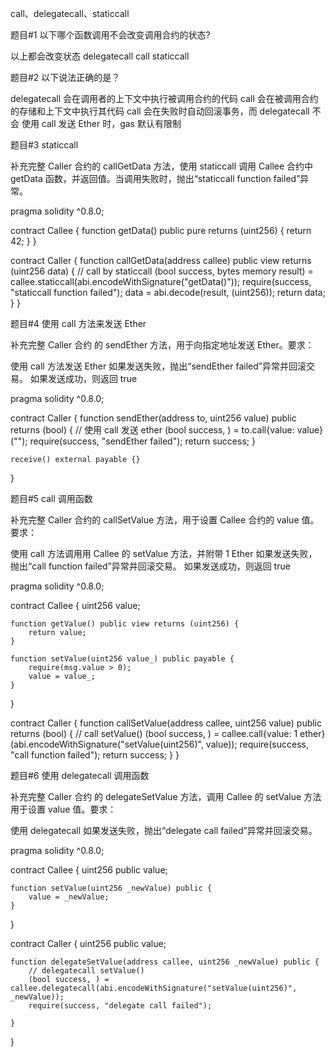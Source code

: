 call、delegatecall、staticcall

题目#1
以下哪个函数调用不会改变调用合约的状态?

以上都会改变状态
delegatecall
call
staticcall

题目#2
以下说法正确的是？

delegatecall 会在调用者的上下文中执行被调用合约的代码
call 会在被调用合约的存储和上下文中执行其代码
call 会在失败时自动回滚事务，而 delegatecall 不会
使用 call 发送 Ether 时，gas 默认有限制

题目#3
staticcall
  
补充完整 Caller 合约的 callGetData 方法，使用 staticcall 调用 Callee 合约中 getData 函数，并返回值。当调用失败时，抛出“staticcall function failed”异常。

pragma solidity ^0.8.0;

contract Callee {
    function getData() public pure returns (uint256) {
        return 42;
    }
}

contract Caller {
    function callGetData(address callee) public view returns (uint256 data) {
        // call by staticcall
        (bool success, bytes memory result) = callee.staticcall(abi.encodeWithSignature("getData()"));
        require(success, "staticcall function failed");
        data = abi.decode(result, (uint256));
        return data;
    }
}

题目#4
使用 call 方法来发送 Ether
  
补充完整 Caller 合约 的 sendEther 方法，用于向指定地址发送 Ether。要求：

使用 call 方法发送 Ether
如果发送失败，抛出“sendEther failed”异常并回滚交易。
如果发送成功，则返回 true

pragma solidity ^0.8.0;

contract Caller {
    function sendEther(address to, uint256 value) public returns (bool) {
        // 使用 call 发送 ether
        (bool success, ) = to.call{value: value}("");
        require(success, "sendEther failed");
        return success;
    }

    receive() external payable {}
}

题目#5
call 调用函数
  
补充完整 Caller 合约的 callSetValue 方法，用于设置 Callee 合约的 value 值。要求：

使用 call 方法调用用 Callee 的 setValue 方法，并附带 1 Ether
如果发送失败，抛出“call function failed”异常并回滚交易。
如果发送成功，则返回 true

pragma solidity ^0.8.0;

contract Callee {
    uint256 value;

    function getValue() public view returns (uint256) {
        return value;
    }

    function setValue(uint256 value_) public payable {
        require(msg.value > 0);
        value = value_;
    }
}

contract Caller {
    function callSetValue(address callee, uint256 value) public returns (bool) {
        // call setValue()
        (bool success, ) = callee.call{value: 1 ether}(abi.encodeWithSignature("setValue(uint256)", value));
        require(success, "call function failed");
        return success;
    }
}

题目#6
使用 delegatecall 调用函数
  
补充完整 Caller 合约 的 delegateSetValue 方法，调用 Callee 的 setValue 方法用于设置 value 值。要求：

使用 delegatecall
如果发送失败，抛出“delegate call failed”异常并回滚交易。

pragma solidity ^0.8.0;

contract Callee {
    uint256 public value;

    function setValue(uint256 _newValue) public {
        value = _newValue;
    }
}

contract Caller {
    uint256 public value;

    function delegateSetValue(address callee, uint256 _newValue) public {
        // delegatecall setValue()
        (bool success, ) = callee.delegatecall(abi.encodeWithSignature("setValue(uint256)", _newValue));
        require(success, "delegate call failed");

    }
}




